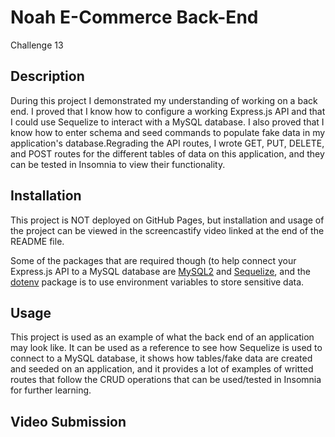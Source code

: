 # Noah E-Commerce Back-End
Challenge 13

## Description
During this project I demonstrated my understanding of working on a back end. I proved that I know how to configure a working Express.js API and that I could use Sequelize to interact with a MySQL database. I also proved that I know how to enter schema and seed commands to populate fake data in my application's database.Regrading the API routes, I wrote GET, PUT, DELETE, and POST routes for the different tables of data on this application, and they can be tested in Insomnia to view their functionality.

## Installation
This project is NOT deployed on GitHub Pages, but installation and usage of the project can be viewed in the screencastify video linked at the end of the README file.

Some of the packages that are required though (to help connect your Express.js API to a MySQL database are [MySQL2](https://www.npmjs.com/package/mysql2) and [Sequelize](https://www.npmjs.com/package/sequelize), and the [dotenv](https://www.npmjs.com/package/dotenv) package is to use environment variables to store sensitive data.

## Usage
This project is used as an example of what the back end of an application may look like. It can be used as a reference to see how Sequelize is used to connect to a MySQL database, it shows how tables/fake data are created and seeded on an application, and it provides a lot of examples of writted routes that follow the CRUD operations that can be used/tested in Insomnia for further learning.

## Video Submission



